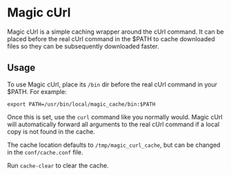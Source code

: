 Magic cUrl
==========

Magic cUrl is a simple caching wrapper around the cUrl command. 
It can be placed before the real cUrl command in the $PATH to cache downloaded files so they can be subsequently downloaded faster.

Usage
-----

To use Magic cUrl, place its `/bin` dir before the real cUrl command in your $PATH. For example:

    export PATH=/usr/bin/local/magic_cache/bin:$PATH

Once this is set, use the `curl` command like you normally would. Magic cUrl will automatically forward all arguments to the real cUrl command if a local copy is not found in the cache.

The cache location defaults to `/tmp/magic_curl_cache`, but can be changed in the `conf/cache.conf` file.

Run `cache-clear` to clear the cache. 
